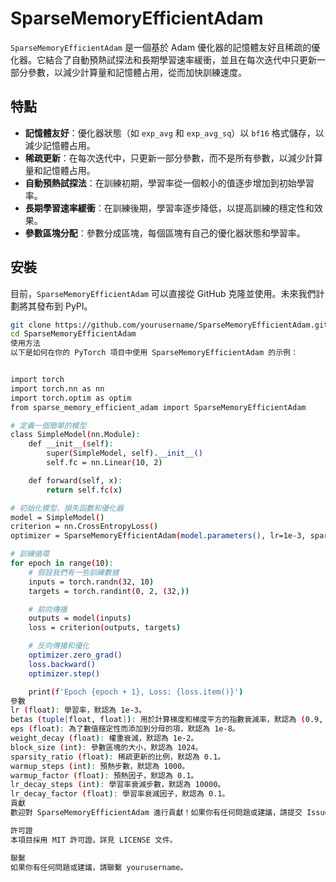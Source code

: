# SparseMemoryEfficientAdam

`SparseMemoryEfficientAdam` 是一個基於 Adam 優化器的記憶體友好且稀疏的優化器。它結合了自動預熱試探法和長期學習速率緩衝，並且在每次迭代中只更新一部分參數，以減少計算量和記憶體占用，從而加快訓練速度。

## 特點

- **記憶體友好**：優化器狀態（如 `exp_avg` 和 `exp_avg_sq`）以 `bf16` 格式儲存，以減少記憶體占用。
- **稀疏更新**：在每次迭代中，只更新一部分參數，而不是所有參數，以減少計算量和記憶體占用。
- **自動預熱試探法**：在訓練初期，學習率從一個較小的值逐步增加到初始學習率。
- **長期學習速率緩衝**：在訓練後期，學習率逐步降低，以提高訓練的穩定性和效果。
- **參數區塊分配**：參數分成區塊，每個區塊有自己的優化器狀態和學習率。

## 安裝

目前，`SparseMemoryEfficientAdam` 可以直接從 GitHub 克隆並使用。未來我們計劃將其發布到 PyPI。

```bash
git clone https://github.com/yourusername/SparseMemoryEfficientAdam.git
cd SparseMemoryEfficientAdam
使用方法
以下是如何在你的 PyTorch 項目中使用 SparseMemoryEfficientAdam 的示例：


import torch
import torch.nn as nn
import torch.optim as optim
from sparse_memory_efficient_adam import SparseMemoryEfficientAdam

# 定義一個簡單的模型
class SimpleModel(nn.Module):
    def __init__(self):
        super(SimpleModel, self).__init__()
        self.fc = nn.Linear(10, 2)

    def forward(self, x):
        return self.fc(x)

# 初始化模型、損失函數和優化器
model = SimpleModel()
criterion = nn.CrossEntropyLoss()
optimizer = SparseMemoryEfficientAdam(model.parameters(), lr=1e-3, sparsity_ratio=0.1)

# 訓練循環
for epoch in range(10):
    # 假設我們有一些訓練數據
    inputs = torch.randn(32, 10)
    targets = torch.randint(0, 2, (32,))

    # 前向傳播
    outputs = model(inputs)
    loss = criterion(outputs, targets)

    # 反向傳播和優化
    optimizer.zero_grad()
    loss.backward()
    optimizer.step()

    print(f'Epoch {epoch + 1}, Loss: {loss.item()}')
參數
lr (float): 學習率，默認為 1e-3。
betas (tuple[float, float]): 用於計算梯度和梯度平方的指數衰減率，默認為 (0.9, 0.999)。
eps (float): 為了數值穩定性而添加到分母的項，默認為 1e-8。
weight_decay (float): 權重衰減，默認為 1e-2。
block_size (int): 參數區塊的大小，默認為 1024。
sparsity_ratio (float): 稀疏更新的比例，默認為 0.1。
warmup_steps (int): 預熱步數，默認為 1000。
warmup_factor (float): 預熱因子，默認為 0.1。
lr_decay_steps (int): 學習率衰減步數，默認為 10000。
lr_decay_factor (float): 學習率衰減因子，默認為 0.1。
貢獻
歡迎對 SparseMemoryEfficientAdam 進行貢獻！如果你有任何問題或建議，請提交 Issue 或 Pull Request。

許可證
本項目採用 MIT 許可證。詳見 LICENSE 文件。

聯繫
如果你有任何問題或建議，請聯繫 yourusername。
